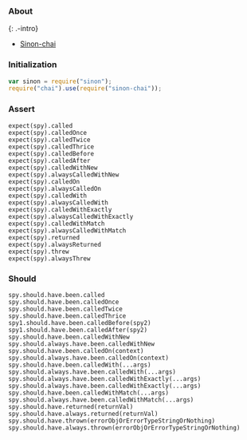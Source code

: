 ### About

{: .-intro}

- [Sinon-chai](https://github.com/domenic/sinon-chai)

### Initialization

```js
var sinon = require("sinon");
require("chai").use(require("sinon-chai"));
```

### Assert

    expect(spy).called
    expect(spy).calledOnce
    expect(spy).calledTwice
    expect(spy).calledThrice
    expect(spy).calledBefore
    expect(spy).calledAfter
    expect(spy).calledWithNew
    expect(spy).alwaysCalledWithNew
    expect(spy).calledOn
    expect(spy).alwaysCalledOn
    expect(spy).calledWith
    expect(spy).alwaysCalledWith
    expect(spy).calledWithExactly
    expect(spy).alwaysCalledWithExactly
    expect(spy).calledWithMatch
    expect(spy).alwaysCalledWithMatch
    expect(spy).returned
    expect(spy).alwaysReturned
    expect(spy).threw
    expect(spy).alwaysThrew

### Should

    spy.should.have.been.called
    spy.should.have.been.calledOnce
    spy.should.have.been.calledTwice
    spy.should.have.been.calledThrice
    spy1.should.have.been.calledBefore(spy2)
    spy1.should.have.been.calledAfter(spy2)
    spy.should.have.been.calledWithNew
    spy.should.always.have.been.calledWithNew
    spy.should.have.been.calledOn(context)
    spy.should.always.have.been.calledOn(context)
    spy.should.have.been.calledWith(...args)
    spy.should.always.have.been.calledWith(...args)
    spy.should.always.have.been.calledWithExactly(...args)
    spy.should.always.have.been.calledWithExactly(...args)
    spy.should.have.been.calledWithMatch(...args)
    spy.should.always.have.been.calledWithMatch(...args)
    spy.should.have.returned(returnVal)
    spy.should.have.always.returned(returnVal)
    spy.should.have.thrown(errorObjOrErrorTypeStringOrNothing)
    spy.should.have.always.thrown(errorObjOrErrorTypeStringOrNothing)
